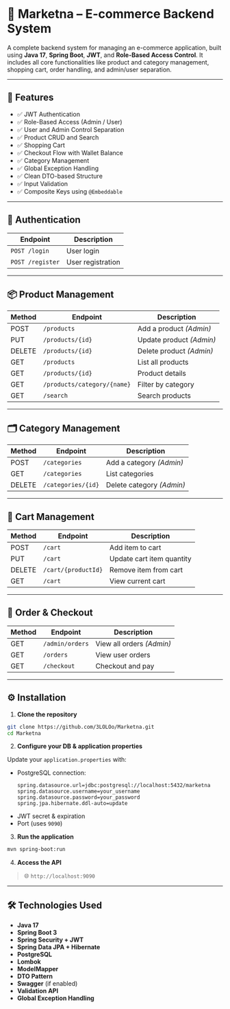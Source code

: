 # 🛒 Marketna – E-commerce Backend System

A complete backend system for managing an e-commerce application, built using **Java 17**, **Spring Boot**, **JWT**, and **Role-Based Access Control**. It includes all core functionalities like product and category management, shopping cart, order handling, and admin/user separation.

---

## 📌 Features

- ✅ JWT Authentication  
- ✅ Role-Based Access (Admin / User)  
- ✅ User and Admin Control Separation  
- ✅ Product CRUD and Search  
- ✅ Shopping Cart  
- ✅ Checkout Flow with Wallet Balance  
- ✅ Category Management  
- ✅ Global Exception Handling  
- ✅ Clean DTO-based Structure  
- ✅ Input Validation  
- ✅ Composite Keys using `@Embeddable`

---

## 🔐 Authentication

| Endpoint       | Description         |
|----------------|---------------------|
| `POST /login`   | User login          |
| `POST /register`| User registration   |

---

## 📦 Product Management

| Method | Endpoint                  | Description                |
|--------|---------------------------|----------------------------|
| POST   | `/products`               | Add a product *(Admin)*    |
| PUT    | `/products/{id}`          | Update product *(Admin)*   |
| DELETE | `/products/{id}`          | Delete product *(Admin)*   |
| GET    | `/products`               | List all products          |
| GET    | `/products/{id}`          | Product details            |
| GET    | `/products/category/{name}` | Filter by category       |
| GET    | `/search`                 | Search products            |

---

## 🗂️ Category Management

| Method | Endpoint                  | Description              |
|--------|---------------------------|--------------------------|
| POST   | `/categories`             | Add a category *(Admin)* |
| GET    | `/categories`             | List categories          |
| DELETE | `/categories/{id}`        | Delete category *(Admin)*|

---

## 🛒 Cart Management

| Method | Endpoint          | Description               |
|--------|-------------------|---------------------------|
| POST   | `/cart`           | Add item to cart          |
| PUT    | `/cart`           | Update cart item quantity |
| DELETE | `/cart/{productId}` | Remove item from cart   |
| GET    | `/cart`           | View current cart         |

---

## 🧾 Order & Checkout

| Method | Endpoint           | Description              |
|--------|--------------------|--------------------------|
| GET    | `/admin/orders`    | View all orders *(Admin)*|
| GET    | `/orders`          | View user orders         |
| GET    | `/checkout`        | Checkout and pay         |

---

## ⚙️ Installation

1. **Clone the repository**

```bash
git clone https://github.com/3LOLOo/Marketna.git
cd Marketna
```

2. **Configure your DB & application properties**

Update your `application.properties` with:
- PostgreSQL connection:
  ```properties
  spring.datasource.url=jdbc:postgresql://localhost:5432/marketna
  spring.datasource.username=your_username
  spring.datasource.password=your_password
  spring.jpa.hibernate.ddl-auto=update
  ```
- JWT secret & expiration
- Port (uses `9090`)

3. **Run the application**

```bash
mvn spring-boot:run
```

4. **Access the API**

> 🌐 `http://localhost:9090`

---

## 🛠 Technologies Used

- **Java 17**
- **Spring Boot 3**
- **Spring Security + JWT**
- **Spring Data JPA + Hibernate**
- **PostgreSQL**
- **Lombok**
- **ModelMapper**
- **DTO Pattern**
- **Swagger** (if enabled)
- **Validation API**
- **Global Exception Handling**